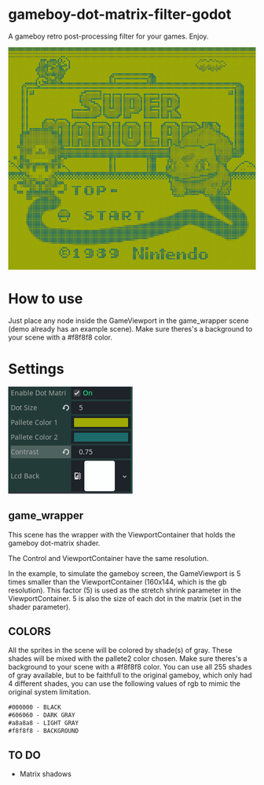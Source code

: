 # gameboy-dot-matrix-filter-godot
A gameboy retro post-processing filter for your games. Enjoy.

![DEMO1](gif_pallete1.gif)

# How to use

Just place any node inside the GameViewport in the game_wrapper scene (demo already has an example scene).
Make sure theres's a background to your scene with a #f8f8f8 color.

# Settings

![options](options.PNG)

## game_wrapper

This scene has the wrapper with the ViewportContainer that holds the gameboy dot-matrix shader.

The Control and ViewportContainer have the same resolution. 

In the example, to simulate the gameboy screen, the GameViewport is 5 times smaller than the ViewportContainer (160x144, which is the gb resolution). This factor (5) is used as the stretch shrink parameter in the ViewportContainer. 5 is also the size of each dot in the matrix (set in the shader parameter).

## COLORS

All the sprites in the scene will be colored by shade(s) of gray. These shades will be mixed with the pallete2 color chosen.
Make sure theres's a background to your scene with a #f8f8f8 color.
You can use all 255 shades of gray available, but to be faithfull to the original gameboy, which only had 4 different shades, you can use the following values of rgb to mimic the original system limitation.

```
#000000 - BLACK
#606060 - DARK GRAY
#a8a8a8 - LIGHT GRAY
#f8f8f8 - BACKGROUND
```

## TO DO
- Matrix shadows
